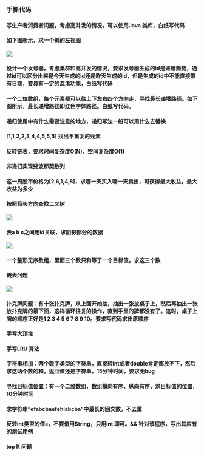 ### 手撕代码

#### 写生产者消费者问题，考虑高并发的情况，可以使用Java 类库，白纸写代码



#### 如下图所示，求一个树的左视图

![](D:/Book/MyNotes/my-notes/img/面试题-求一个树的左视图.png)



#### 设计一个发号器，考虑集群和高并发的情况，要求发号器生成的id是递增趋势，通过id可以区分出来是今天生成的id还是昨天生成的id，但是生成的id中不能直接带有日期，要具有一定的混淆功能，白纸写代码



#### 一个二位数组，每个元素都可以往上下左右四个方向走，寻找最长递增路径。如下图所示，最长递增路径即红色字体路径。白纸写代码。



#### 递归使用中有什么需要注意的地方，递归写法一般可以用什么去替换



#### [1,1,2,2,3,4,4,5,5,5]  找出不重复的元素

#### 反转链表，要求时间复杂度O(N)，空间复杂度O(1) 

#### 非递归实现斐波那契数列

#### 这一周股市价格为[2,6,1,4,8]，求哪一天买入哪一天卖出，可获得最大收益，最大收益为多少

#### 按照箭头方向查找二叉树

![](D:/Book/MyNotes/my-notes/img/面试题-按照箭头方向查找二叉树.png)

#### 表a b c之间用id关联，求阴影部分的数据

![](D:/Book/MyNotes/my-notes/img/面试题-求阴影部分的数据.png)

#### 一个整形无序数组，里面三个数只和等于一个目标值，求这三个数 



#### 链表问题

![](D:/Book/MyNotes/my-notes/img/面试题-链表问题.png)

#### 扑克牌问题：有十张扑克牌，从上面开始抽，抽出一张放桌子上，然后再抽出一张放扑克牌的最下面，这样循环往复的操作，直到手里的牌都没有了。这时，桌子上牌的顺序正好是1 2 3 4 5 6 7 8 9 10。要求写代码求出原顺序

#### 手写大顶堆

#### 手写LRU 算法

#### 字符串相加：两个数字类型的字符串，直接转int或者double肯定都放不下，然后求这两个数的和，返回值还是字符串，15分钟时间，要求无bug

#### 寻找目标值位置：有一个二维数组，数组横向有序，纵向有序，求目标值的位置，10分钟时间

#### 求字符串“efabcbaefehiabcba”中最长的回文数，不去重

#### 反转int类型的值x，不要借用String，只用int 即可。&& 针对该程序，写出其应有的测试用例

#### top K 问题





### 